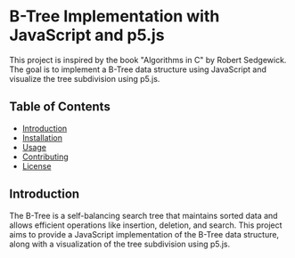 # B-Tree Implementation with JavaScript and p5.js

This project is inspired by the book "Algorithms in C" by Robert Sedgewick. The goal is to implement a B-Tree data structure using JavaScript and visualize the tree subdivision using p5.js.

## Table of Contents

- [Introduction](#introduction)
- [Installation](#installation)
- [Usage](#usage)
- [Contributing](#contributing)
- [License](#license)

## Introduction

The B-Tree is a self-balancing search tree that maintains sorted data and allows efficient operations like insertion, deletion, and search. This project aims to provide a JavaScript implementation of the B-Tree data structure, along with a visualization of the tree subdivision using p5.js.
